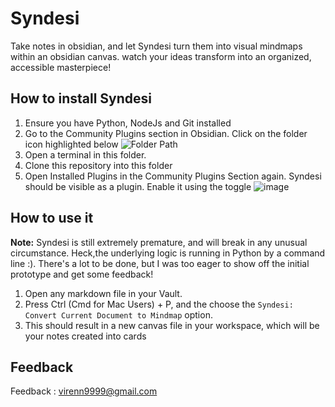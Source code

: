 # Syndesi
Take notes in obsidian, and let Syndesi turn them into visual mindmaps within an obsidian canvas. watch your ideas transform into an organized, accessible masterpiece!

## How to install Syndesi
1. Ensure you have Python, NodeJs and Git installed
2. Go to the Community Plugins section in Obsidian. Click on the folder icon highlighted below
	![Folder Path](https://github.com/wereign/Syndesi/assets/101888489/71004702-2af8-4d8a-b23c-4d0d94d9eab9)
3. Open a terminal in this folder.
4. Clone this repository into this folder
5. Open Installed Plugins in the Community Plugins Section again. Syndesi should be visible as a plugin.
	Enable it using the toggle
	![image](https://github.com/wereign/Syndesi/assets/101888489/648d8416-76ab-415d-bb08-168ed6d7c674)

## How to use it
**Note:** Syndesi is still extremely premature, and will break in any unusual circumstance. Heck,the underlying logic is running in Python by a command line :). There's a lot to be done, but I was too eager to show off the initial prototype and get some feedback!

1. Open any markdown file in your Vault.
2. Press Ctrl (Cmd for Mac Users) + P, and the choose the `Syndesi: Convert Current Document to Mindmap` option.
3. This should result in a new canvas file in your workspace, which will be your notes created into cards 


 ## Feedback
Feedback : virenn9999@gmail.com

